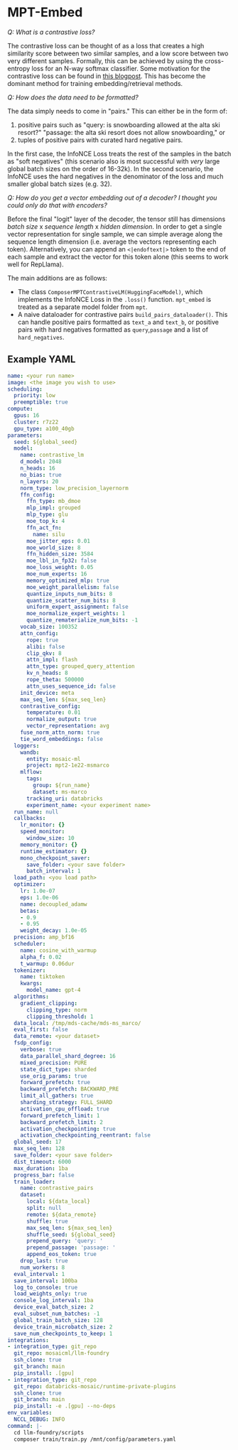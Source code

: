 # MPT-Embed

_Q: What is a contrastive loss?_

The contrastive loss can be thought of as a loss that creates a high similarity score between two similar samples, and a low score between two very different samples. Formally, this can be achieved by using the cross-entropy loss for an N-way softmax classifier. Some motivation for the contrastive loss can be found in [this blogpost](https://ankeshanand.com/blog/2020/01/26/contrative-self-supervised-learning.html). This has become the dominant method for training embedding/retrieval methods.

_Q: How does the data need to be formatted?_

The data simply needs to come in "pairs." This can either be in the form of:
1. positive pairs such as "query: is snowboarding allowed at the alta ski resort?" "passage: the alta ski resort does not allow snowboarding," or
2. tuples of positive pairs with curated hard negative pairs.

In the first case, the InfoNCE Loss treats the rest of the samples in the batch as "soft negatives" (this scenario also is most successful with _very_ large global batch sizes on the order of 16-32k). In the second scenario, the InfoNCE uses the hard negatives in the denominator of the loss and much smaller global batch sizes (e.g. 32).

_Q: How do you get a vector embedding out of a decoder? I thought you could only do that with encoders?_

Before the final "logit" layer of the decoder, the tensor still has dimensions _batch size_ x _sequence length_ x _hidden dimension_. In order to get a single vector representation for single sample, we can simple average along the sequence length dimension (i.e. average the vectors representing each token). Alternatively, you can append an `<|endoftext|>` token to the end of each sample and extract the vector for this token alone (this seems to work well for RepLlama).

The main additions are as follows:

* The class `ComposerMPTContrastiveLM(HuggingFaceModel)`, which implements the InfoNCE Loss in the `.loss()` function. `mpt_embed` is treated as a separate model folder from `mpt`.
* A naive dataloader for contrastive pairs `build_pairs_dataloader()`. This can handle positive pairs formatted as `text_a` and `text_b`, or positive pairs with hard negatives formatted as `query`,`passage` and a list of `hard_negatives`.

## Example YAML

```yaml
name: <your run name>
image: <the image you wish to use>
scheduling:
  priority: low
  preemptible: true
compute:
  gpus: 16
  cluster: r7z22
  gpu_type: a100_40gb
parameters:
  seed: ${global_seed}
  model:
    name: contrastive_lm
    d_model: 2048
    n_heads: 16
    no_bias: true
    n_layers: 20
    norm_type: low_precision_layernorm
    ffn_config:
      ffn_type: mb_dmoe
      mlp_impl: grouped
      mlp_type: glu
      moe_top_k: 4
      ffn_act_fn:
        name: silu
      moe_jitter_eps: 0.01
      moe_world_size: 8
      ffn_hidden_size: 3584
      moe_lbl_in_fp32: false
      moe_loss_weight: 0.05
      moe_num_experts: 16
      memory_optimized_mlp: true
      moe_weight_parallelism: false
      quantize_inputs_num_bits: 8
      quantize_scatter_num_bits: 8
      uniform_expert_assignment: false
      moe_normalize_expert_weights: 1
      quantize_rematerialize_num_bits: -1
    vocab_size: 100352
    attn_config:
      rope: true
      alibi: false
      clip_qkv: 8
      attn_impl: flash
      attn_type: grouped_query_attention
      kv_n_heads: 8
      rope_theta: 500000
      attn_uses_sequence_id: false
    init_device: meta
    max_seq_len: ${max_seq_len}
    contrastive_config:
      temperature: 0.01
      normalize_output: true
      vector_representation: avg
    fuse_norm_attn_norm: true
    tie_word_embeddings: false
  loggers:
    wandb:
      entity: mosaic-ml
      project: mpt2-1e22-msmarco
    mlflow:
      tags:
        group: ${run_name}
        dataset: ms-marco
      tracking_uri: databricks
      experiment_name: <your experiment name>
  run_name: null
  callbacks:
    lr_monitor: {}
    speed_monitor:
      window_size: 10
    memory_monitor: {}
    runtime_estimator: {}
    mono_checkpoint_saver:
      save_folder: <your save folder>
      batch_interval: 1
  load_path: <you load path>
  optimizer:
    lr: 1.0e-07
    eps: 1.0e-06
    name: decoupled_adamw
    betas:
    - 0.9
    - 0.95
    weight_decay: 1.0e-05
  precision: amp_bf16
  scheduler:
    name: cosine_with_warmup
    alpha_f: 0.02
    t_warmup: 0.06dur
  tokenizer:
    name: tiktoken
    kwargs:
      model_name: gpt-4
  algorithms:
    gradient_clipping:
      clipping_type: norm
      clipping_threshold: 1
  data_local: /tmp/mds-cache/mds-ms_marco/
  eval_first: false
  data_remote: <your dataset>
  fsdp_config:
    verbose: true
    data_parallel_shard_degree: 16
    mixed_precision: PURE
    state_dict_type: sharded
    use_orig_params: true
    forward_prefetch: true
    backward_prefetch: BACKWARD_PRE
    limit_all_gathers: true
    sharding_strategy: FULL_SHARD
    activation_cpu_offload: true
    forward_prefetch_limit: 1
    backward_prefetch_limit: 2
    activation_checkpointing: true
    activation_checkpointing_reentrant: false
  global_seed: 17
  max_seq_len: 128
  save_folder: <your save folder>
  dist_timeout: 6000
  max_duration: 1ba
  progress_bar: false
  train_loader:
    name: contrastive_pairs
    dataset:
      local: ${data_local}
      split: null
      remote: ${data_remote}
      shuffle: true
      max_seq_len: ${max_seq_len}
      shuffle_seed: ${global_seed}
      prepend_query: 'query: '
      prepend_passage: 'passage: '
      append_eos_token: true
    drop_last: true
    num_workers: 8
  eval_interval: 1
  save_interval: 100ba
  log_to_console: true
  load_weights_only: true
  console_log_interval: 1ba
  device_eval_batch_size: 2
  eval_subset_num_batches: -1
  global_train_batch_size: 128
  device_train_microbatch_size: 2
  save_num_checkpoints_to_keep: 1
integrations:
- integration_type: git_repo
  git_repo: mosaicml/llm-foundry
  ssh_clone: true
  git_branch: main
  pip_install: .[gpu]
- integration_type: git_repo
  git_repo: databricks-mosaic/runtime-private-plugins
  ssh_clone: true
  git_branch: main
  pip_install: -e .[gpu] --no-deps
env_variables:
  NCCL_DEBUG: INFO
command: |-
  cd llm-foundry/scripts
  composer train/train.py /mnt/config/parameters.yaml
```
